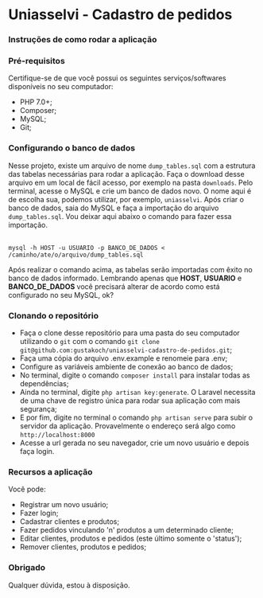 # Uniasselvi - Cadastro de pedidos

### Instruções de como rodar a aplicação
### Pré-requisitos

Certifique-se de que você possui os seguintes serviços/softwares disponíveis no seu computador:

* PHP 7.0+;
* Composer;
* MySQL;
* Git;

### Configurando o banco de dados

Nesse projeto, existe um arquivo de nome `dump_tables.sql` com a estrutura das tabelas necessárias para rodar a aplicação. Faça o download desse arquivo em um local de fácil acesso, por exemplo na pasta `downloads`. Pelo terminal, acesse o MySQL e crie um banco de dados novo. O nome aqui é de escolha sua, podemos utilizar, por exemplo, `uniasselvi`. Após criar o banco de dados, saia do MySQL e faça a importação do arquivo `dump_tables.sql`. Vou deixar aqui abaixo o comando para fazer essa importação.
<br /><br />

```mysql -h HOST -u USUARIO -p BANCO_DE_DADOS < /caminho/ate/o/arquivo/dump_tables.sql```

Após realizar o comando acima, as tabelas serão importadas com êxito no banco de dados informado. Lembrando apenas que <b>HOST</b>, <b>USUARIO</b> e <b>BANCO_DE_DADOS</b> você precisará alterar de acordo como está configurado no seu MySQL, ok?

### Clonando o repositório

* Faça o clone desse repositório para uma pasta do seu computador utilizando o `git` com o comando `git clone git@github.com:gustakoch/uniasselvi-cadastro-de-pedidos.git`;
* Faça uma cópia do arquivo .env.example e renomeie para .env;
* Configure as variáveis ambiente de conexão ao banco de dados;
* No terminal, digite o comando `composer install` para instalar todas as dependências;
* Ainda no terminal, digite `php artisan key:generate`. O Laravel necessita de uma chave de registro única para rodar sua aplicação com mais segurança;
* E por fim, digite no terminal o comando `php artisan serve` para subir o servidor da aplicação. Provavelmente o endereço será algo como `http://localhost:8000`
* Acesse a url gerada no seu navegador, crie um novo usuário e depois faça login.

### Recursos a aplicação

Você pode:
* Registrar um novo usuário;
* Fazer login;
* Cadastrar clientes e produtos;
* Fazer pedidos vinculando 'n' produtos a um determinado cliente;
* Editar clientes, produtos e pedidos (este último somente o 'status');
* Remover clientes, produtos e pedidos;

### Obrigado

Qualquer dúvida, estou à disposição.
